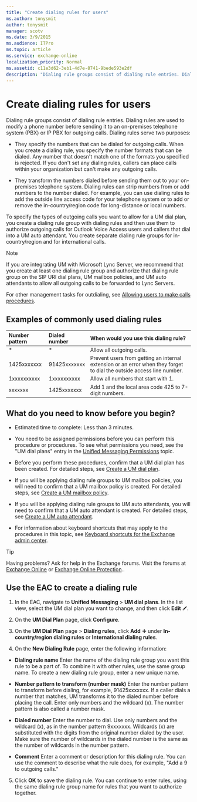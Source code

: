 ```yaml
---
title: "Create dialing rules for users"
ms.author: tonysmit
author: tonysmit
manager: scotv
ms.date: 3/9/2015
ms.audience: ITPro
ms.topic: article
ms.service: exchange-online
localization_priority: Normal
ms.assetid: c11e3d62-3eb1-4d7e-8741-9bede593e2df
description: "Dialing rule groups consist of dialing rule entries. Dialing rules are used to modify a phone number before sending it to an on-premises telephone system (PBX) or IP PBX for outgoing calls. Dialing rules serve two purposes:"
---
```


# Create dialing rules for users

Dialing rule groups consist of dialing rule entries. Dialing rules are used to modify a phone number before sending it to an on-premises telephone system (PBX) or IP PBX for outgoing calls. Dialing rules serve two purposes: 
  
- They specify the numbers that can be dialed for outgoing calls. When you create a dialing rule, you specify the number formats that can be dialed. Any number that doesn't match one of the formats you specified is rejected. If you don't set any dialing rules, callers can place calls within your organization but can't make any outgoing calls.
    
- They transform the numbers dialed before sending them out to your on-premises telephone system. Dialing rules can strip numbers from or add numbers to the number dialed. For example, you can use dialing rules to add the outside line access code for your telephone system or to add or remove the in-country/region code for long-distance or local numbers. 
    
To specify the types of outgoing calls you want to allow for a UM dial plan, you create a dialing rule group with dialing rules and then use them to authorize outgoing calls for Outlook Voice Access users and callers that dial into a UM auto attendant. You create separate dialing rule groups for in-country/region and for international calls. 
  
> [!NOTE]
> If you are integrating UM with Microsoft Lync Server, we recommend that you create at least one dialing rule group and authorize that dialing rule group on the SIP URI dial plans, UM mailbox policies, and UM auto attendants to allow all outgoing calls to be forwarded to Lync Servers. 
  
For other management tasks for outdialing, see [Allowing users to make calls procedures](allow-users-to-make-calls-procedures.md).
  
## Examples of commonly used dialing rules

|**Number pattern**|**Dialed number**|**When would you use this dialing rule?**|
|:-----|:-----|:-----|
|\*|\*|Allow all outgoing calls.|
|1425xxxxxxx|91425xxxxxxx|Prevent users from getting an internal extension or an error when they forget to dial the outside access line number.|
|1xxxxxxxxxx|1xxxxxxxxxx|Allow all numbers that start with 1.|
|xxxxxxx|1425xxxxxxx|Add 1 and the local area code 425 to 7-digit numbers.|
   
## What do you need to know before you begin?

- Estimated time to complete: Less than 3 minutes.
    
- You need to be assigned permissions before you can perform this procedure or procedures. To see what permissions you need, see the "UM dial plans" entry in the [Unified Messaging Permissions](https://technet.microsoft.com/library/d326c3bc-8f33-434a-bf02-a83cc26a5498.aspx) topic. 
    
- Before you perform these procedures, confirm that a UM dial plan has been created. For detailed steps, see [Create a UM dial plan](../../voice-mail-unified-messaging/connect-voice-mail-system/create-um-dial-plan.md).
    
- If you will be applying dialing rule groups to UM mailbox policies, you will need to confirm that a UM mailbox policy is created. For detailed steps, see [Create a UM mailbox policy](../../voice-mail-unified-messaging/set-up-voice-mail/create-um-mailbox-policy.md).
    
- If you will be applying dialing rule groups to UM auto attendants, you will need to confirm that a UM auto attendant is created. For detailed steps, see [Create a UM auto attendant](../../voice-mail-unified-messaging/automatically-answer-and-route-calls/create-a-um-auto-attendant.md).
    
- For information about keyboard shortcuts that may apply to the procedures in this topic, see [Keyboard shortcuts for the Exchange admin center](../../accessibility/keyboard-shortcuts-in-admin-center.md).
    
> [!TIP]
> Having problems? Ask for help in the Exchange forums. Visit the forums at [Exchange Online](https://go.microsoft.com/fwlink/p/?linkId=267542) or [Exchange Online Protection](https://go.microsoft.com/fwlink/p/?linkId=285351).. 
  
## Use the EAC to create a dialing rule

1. In the EAC, navigate to **Unified Messaging** \> **UM dial plans**. In the list view, select the UM dial plan you want to change, and then click **Edit** ![Edit icon](../../media/ITPro_EAC_EditIcon.gif). 
    
2. On the **UM Dial Plan** page, click **Configure**.
    
3. On the **UM Dial Plan** page \> **Dialing rules**, click **Add** ![Add Icon](../../media/ITPro_EAC_AddIcon.gif) under **In-country/region dialing rules** or **International dialing rules**.
    
4. On the **New Dialing Rule** page, enter the following information: 
    
  - **Dialing rule name** Enter the name of the dialing rule group you want this rule to be a part of. To combine it with other rules, use the same group name. To create a new dialing rule group, enter a new unique name. 
    
  - **Number pattern to transform (number mask)** Enter the number pattern to transform before dialing, for example, 91425xxxxxxx. If a caller dials a number that matches, UM transforms it to the dialed number before placing the call. Enter only numbers and the wildcard (x). The number pattern is also called a number mask.
    
  - **Dialed number** Enter the number to dial. Use only numbers and the wildcard (x), as in the number pattern 9xxxxxxx. Wildcards (x) are substituted with the digits from the original number dialed by the user. Make sure the number of wildcards in the dialed number is the same as the number of wildcards in the number pattern. 
    
  - **Comment** Enter a comment or description for this dialing rule. You can use the comment to describe what the rule does, for example, "Add a 9 to outgoing calls." 
    
5. Click **OK** to save the dialing rule. You can continue to enter rules, using the same dialing rule group name for rules that you want to authorize together. 
    

